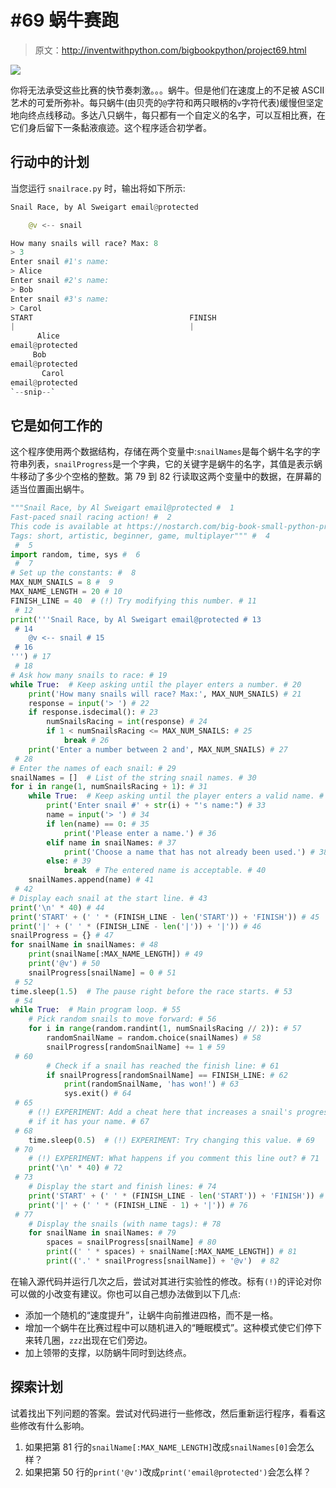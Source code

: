 # #69 蜗牛赛跑

> 原文：<http://inventwithpython.com/bigbookpython/project69.html>

![](img/9d995d63aaead72cad01120081eb8f75.png)

你将无法承受这些比赛的快节奏刺激。。。蜗牛。但是他们在速度上的不足被 ASCII 艺术的可爱所弥补。每只蜗牛(由贝壳的`@`字符和两只眼柄的`v`字符代表)缓慢但坚定地向终点线移动。多达八只蜗牛，每只都有一个自定义的名字，可以互相比赛，在它们身后留下一条黏液痕迹。这个程序适合初学者。

## 行动中的计划

当您运行 `snailrace.py` 时，输出将如下所示:

```py
Snail Race, by Al Sweigart email@protected

    @v <-- snail

How many snails will race? Max: 8
> 3
Enter snail #1's name:
> Alice
Enter snail #2's name:
> Bob
Enter snail #3's name:
> Carol
START                                   FINISH
|                                       |
      Alice
email@protected
     Bob
email@protected
       Carol
email@protected
`--snip--`
```

## 它是如何工作的

这个程序使用两个数据结构，存储在两个变量中:`snailNames`是每个蜗牛名字的字符串列表，`snailProgress`是一个字典，它的关键字是蜗牛的名字，其值是表示蜗牛移动了多少个空格的整数。第 79 到 82 行读取这两个变量中的数据，在屏幕的适当位置画出蜗牛。

```py
"""Snail Race, by Al Sweigart email@protected #  1
Fast-paced snail racing action! #  2
This code is available at https://nostarch.com/big-book-small-python-programming #  3
Tags: short, artistic, beginner, game, multiplayer""" #  4
 #  5
import random, time, sys #  6
 #  7
# Set up the constants: #  8
MAX_NUM_SNAILS = 8 #  9
MAX_NAME_LENGTH = 20 # 10
FINISH_LINE = 40  # (!) Try modifying this number. # 11
 # 12
print('''Snail Race, by Al Sweigart email@protected # 13
 # 14
    @v <-- snail # 15
 # 16
''') # 17
 # 18
# Ask how many snails to race: # 19
while True:  # Keep asking until the player enters a number. # 20
    print('How many snails will race? Max:', MAX_NUM_SNAILS) # 21
    response = input('> ') # 22
    if response.isdecimal(): # 23
        numSnailsRacing = int(response) # 24
        if 1 < numSnailsRacing <= MAX_NUM_SNAILS: # 25
            break # 26
    print('Enter a number between 2 and', MAX_NUM_SNAILS) # 27
 # 28
# Enter the names of each snail: # 29
snailNames = []  # List of the string snail names. # 30
for i in range(1, numSnailsRacing + 1): # 31
    while True:  # Keep asking until the player enters a valid name. # 32
        print('Enter snail #' + str(i) + "'s name:") # 33
        name = input('> ') # 34
        if len(name) == 0: # 35
            print('Please enter a name.') # 36
        elif name in snailNames: # 37
            print('Choose a name that has not already been used.') # 38
        else: # 39
            break  # The entered name is acceptable. # 40
    snailNames.append(name) # 41
 # 42
# Display each snail at the start line. # 43
print('\n' * 40) # 44
print('START' + (' ' * (FINISH_LINE - len('START')) + 'FINISH')) # 45
print('|' + (' ' * (FINISH_LINE - len('|')) + '|')) # 46
snailProgress = {} # 47
for snailName in snailNames: # 48
    print(snailName[:MAX_NAME_LENGTH]) # 49
    print('@v') # 50
    snailProgress[snailName] = 0 # 51
 # 52
time.sleep(1.5)  # The pause right before the race starts. # 53
 # 54
while True:  # Main program loop. # 55
    # Pick random snails to move forward: # 56
    for i in range(random.randint(1, numSnailsRacing // 2)): # 57
        randomSnailName = random.choice(snailNames) # 58
        snailProgress[randomSnailName] += 1 # 59
 # 60
        # Check if a snail has reached the finish line: # 61
        if snailProgress[randomSnailName] == FINISH_LINE: # 62
            print(randomSnailName, 'has won!') # 63
            sys.exit() # 64
 # 65
    # (!) EXPERIMENT: Add a cheat here that increases a snail's progress # 66
    # if it has your name. # 67
 # 68
    time.sleep(0.5)  # (!) EXPERIMENT: Try changing this value. # 69
 # 70
    # (!) EXPERIMENT: What happens if you comment this line out? # 71
    print('\n' * 40) # 72
 # 73
    # Display the start and finish lines: # 74
    print('START' + (' ' * (FINISH_LINE - len('START')) + 'FINISH')) # 75
    print('|' + (' ' * (FINISH_LINE - 1) + '|')) # 76
 # 77
    # Display the snails (with name tags): # 78
    for snailName in snailNames: # 79
        spaces = snailProgress[snailName] # 80
        print((' ' * spaces) + snailName[:MAX_NAME_LENGTH]) # 81
        print(('.' * snailProgress[snailName]) + '@v')  # 82
```

在输入源代码并运行几次之后，尝试对其进行实验性的修改。标有`(!)`的评论对你可以做的小改变有建议。你也可以自己想办法做到以下几点:

*   添加一个随机的“速度提升”，让蜗牛向前推进四格，而不是一格。
*   增加一个蜗牛在比赛过程中可以随机进入的“睡眠模式”。这种模式使它们停下来转几圈，`zzz`出现在它们旁边。
*   加上领带的支撑，以防蜗牛同时到达终点。

## 探索计划

试着找出下列问题的答案。尝试对代码进行一些修改，然后重新运行程序，看看这些修改有什么影响。

1.  如果把第 81 行的`snailName[:MAX_NAME_LENGTH]`改成`snailNames[0]`会怎么样？
2.  如果把第 50 行的`print('@v')`改成`print('email@protected')`会怎么样？
